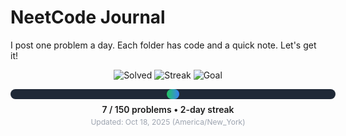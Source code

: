 # NeetCode Journal

I post one problem a day. Each folder has code and a quick note. Let's get it!

<!-- PROGRESS_START -->
<div align="center">

  <img src="https://img.shields.io/badge/Solved-7-22c55e?style=for-the-badge" alt="Solved">
  <img src="https://img.shields.io/badge/Streak-2_days-3b82f6?style=for-the-badge" alt="Streak">
  <img src="https://img.shields.io/badge/Goal-150_problems-8b5cf6?style=for-the-badge" alt="Goal">

  <div style="margin-top:14px;background:#1f2937;border-radius:10px;width:520px;height:16px;display:inline-block;">
    <div style="background:linear-gradient(90deg,#22c55e,#3b82f6);height:16px;width:4%;border-radius:10px;"></div>
  </div>

  <div style="margin-top:8px;font-weight:600;">7 / 150 problems • 2-day streak</div>
  <div style="margin-top:4px;font-size:12px;color:#9ca3af;">Updated: Oct 18, 2025 (America/New_York)</div>

</div>
<!-- PROGRESS_END -->
